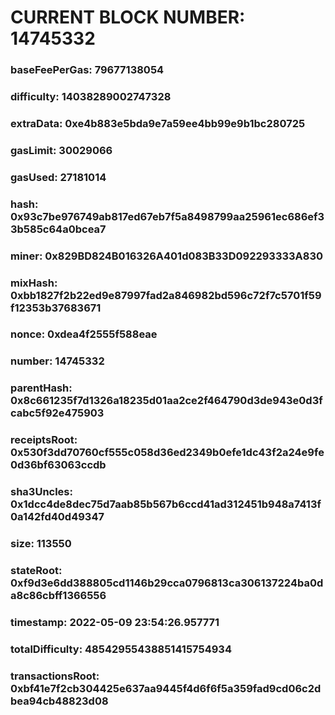 # CURRENT BLOCK NUMBER: 14745332

### baseFeePerGas: 79677138054
### difficulty: 14038289002747328
### extraData: 0xe4b883e5bda9e7a59ee4bb99e9b1bc280725
### gasLimit: 30029066
### gasUsed: 27181014
### hash: 0x93c7be976749ab817ed67eb7f5a8498799aa25961ec686ef33b585c64a0bcea7
### miner: 0x829BD824B016326A401d083B33D092293333A830
### mixHash: 0xbb1827f2b22ed9e87997fad2a846982bd596c72f7c5701f59f12353b37683671
### nonce: 0xdea4f2555f588eae
### number: 14745332
### parentHash: 0x8c661235f7d1326a18235d01aa2ce2f464790d3de943e0d3fcabc5f92e475903
### receiptsRoot: 0x530f3dd70760cf555c058d36ed2349b0efe1dc43f2a24e9fe0d36bf63063ccdb
### sha3Uncles: 0x1dcc4de8dec75d7aab85b567b6ccd41ad312451b948a7413f0a142fd40d49347
### size: 113550
### stateRoot: 0xf9d3e6dd388805cd1146b29cca0796813ca306137224ba0da8c86cbff1366556
### timestamp: 2022-05-09 23:54:26.957771
### totalDifficulty: 48542955438851415754934
### transactionsRoot: 0xbf41e7f2cb304425e637aa9445f4d6f6f5a359fad9cd06c2dbea94cb48823d08
